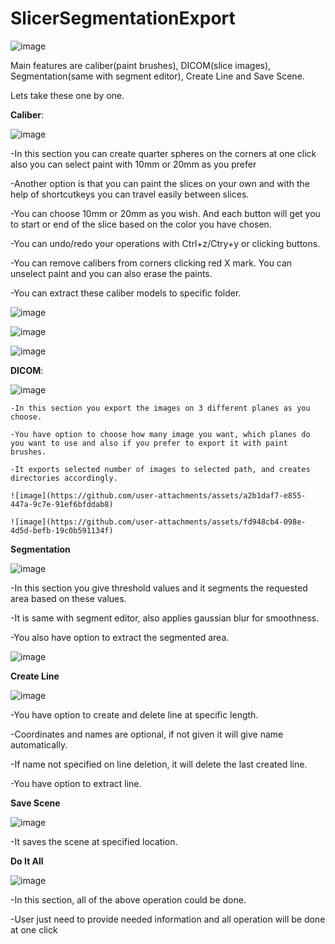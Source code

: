 # SlicerSegmentationExport
![image](https://github.com/user-attachments/assets/11b79ec9-867b-4a7f-b169-f1a94029fe23)

Main features are caliber(paint brushes), DICOM(slice images), Segmentation(same with segment editor), Create Line and Save Scene.

Lets take these one by one.

**Caliber**:

![image](https://github.com/user-attachments/assets/067bda2d-8332-4ece-9e2f-2578a4be4c6b)


  -In this section you can create quarter spheres on the corners at one click also you can select paint with 10mm or 20mm as you prefer
  
  -Another option is that you can paint the slices on your own and with the help of shortcutkeys you can travel easily between slices.
  
  -You can choose 10mm or 20mm as you wish. And each button will get you to start or end of the slice based on the color you have chosen.
  
  -You can undo/redo your operations with Ctrl+z/Ctry+y or clicking buttons.
  
  -You can remove calibers from corners clicking red X mark. You can unselect paint and you can also erase the paints.
  
  -You can extract these caliber models to specific folder.

  
  ![image](https://github.com/user-attachments/assets/a15c5e7c-46fd-441a-b5ba-97df4f1d2f06)
  


  ![image](https://github.com/user-attachments/assets/3886cc6f-16bd-4213-95f6-6439cf03ce60)
  


  ![image](https://github.com/user-attachments/assets/2f835b61-8915-414e-81ef-56dbea46e2f0)
  

  **DICOM**:
  
  ![image](https://github.com/user-attachments/assets/4157ea4b-4712-40e1-adc0-792c266d9305)
  
    -In this section you export the images on 3 different planes as you choose.
    
    -You have option to choose how many image you want, which planes do you want to use and also if you prefer to export it with paint brushes.
    
    -It exports selected number of images to selected path, and creates directories accordingly.
    
    ![image](https://github.com/user-attachments/assets/a2b1daf7-e855-447a-9c7e-91ef6bfddab8)

    ![image](https://github.com/user-attachments/assets/fd948cb4-098e-4d5d-befb-19c0b591134f)
    

**Segmentation**

![image](https://github.com/user-attachments/assets/5d91d35e-3190-42bd-adc8-9c97f6390e58)

  -In this section you give threshold values and it segments the requested area based on these values.
  
  -It is same with segment editor, also applies gaussian blur for smoothness.
  
  -You also have option to extract the segmented area.
  
  ![image](https://github.com/user-attachments/assets/4d01c0c1-38a1-4cdd-8b66-76c87abb337b)
  

**Create Line**

  ![image](https://github.com/user-attachments/assets/4fd36793-b13a-4b54-abf0-a8378732dd65)
  
  -You have option to create and delete line at specific length.
  
  -Coordinates and names are optional, if not given it will give name automatically.
  
  -If name not specified on line deletion, it will delete the last created line.
  
  -You have option to extract line.
  
**Save Scene**

![image](https://github.com/user-attachments/assets/f4591aa3-6e7d-4a13-a2f1-472a628beeda)

  -It saves the scene at specified location.

  **Do It All**
  
  ![image](https://github.com/user-attachments/assets/6444dc64-9192-4b6c-9853-130e9114c1d9)

  -In this section, all of the above operation could be done.
  
  -User just need to provide needed information and all operation will be done at one click 
  

